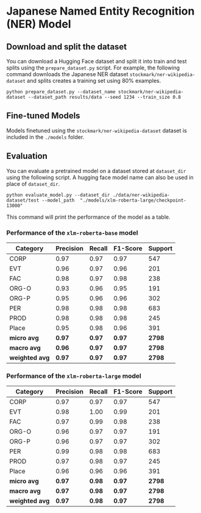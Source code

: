 
# Japanese Named Entity Recognition (NER) Model
## Download and split the dataset
You can download a Hugging Face dataset and split it into train and test splits using the `prepare_dataset.py` script. For example, the following command downloads the Japanese NER dataset `stockmark/ner-wikipedia-dataset` and splits creates a training set using 80% examples.
```
python prepare_dataset.py --dataset_name stockmark/ner-wikipedia-dataset --dataset_path results/data --seed 1234 --train_size 0.8
```

## Fine-tuned Models
Models finetuned using the `stockmark/ner-wikipedia-dataset` dataset is included in the `./models` folder.

## Evaluation
You can evaluate a pretrained model on a dataset stored at `dataset_dir` using the following script. A hugging face model name can also be used in place of `dataset_dir`.
```
python evaluate_model.py --dataset_dir ./data/ner-wikipedia-dataset/test --model_path  "./models/xlm-roberta-large/checkpoint-13000"
```
This command will print the performance of the model as a table.

### Performance of the `xlm-roberta-base` model
| Category     | Precision | Recall | F1-Score | Support |
|--------------|-----------|--------|----------|---------|
| CORP         | 0.97      | 0.97   | 0.97     | 547     |
| EVT          | 0.96      | 0.97   | 0.96     | 201     |
| FAC          | 0.98      | 0.97   | 0.98     | 238     |
| ORG-O        | 0.93      | 0.96   | 0.95     | 191     |
| ORG-P        | 0.95      | 0.96   | 0.96     | 302     |
| PER          | 0.98      | 0.98   | 0.98     | 683     |
| PROD         | 0.98      | 0.98   | 0.98     | 245     |
| Place        | 0.95      | 0.98   | 0.96     | 391     |
| **micro avg** | **0.97**  | **0.97** | **0.97** | **2798** |
| **macro avg** | **0.96**  | **0.97** | **0.97** | **2798** |
| **weighted avg** | **0.97** | **0.97** | **0.97** | **2798** |


### Performance of the `xlm-roberta-large` model
| Category     | Precision | Recall | F1-Score | Support |
|--------------|-----------|--------|----------|---------|
| CORP         | 0.97      | 0.97   | 0.97     | 547     |
| EVT          | 0.98      | 1.00   | 0.99     | 201     |
| FAC          | 0.97      | 0.99   | 0.98     | 238     |
| ORG-O        | 0.96      | 0.97   | 0.97     | 191     |
| ORG-P        | 0.96      | 0.97   | 0.97     | 302     |
| PER          | 0.99      | 0.98   | 0.98     | 683     |
| PROD         | 0.97      | 0.98   | 0.97     | 245     |
| Place        | 0.96      | 0.96   | 0.96     | 391     |
| **micro avg** | **0.97**  | **0.98** | **0.97** | **2798** |
| **macro avg** | **0.97**  | **0.98** | **0.97** | **2798** |
| **weighted avg** | **0.97** | **0.98** | **0.97** | **2798** |
